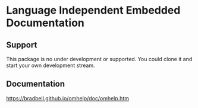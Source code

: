 
# Language Independent Embedded Documentation


## Support
This package is no under development or supported.
You could clone it and start your own development stream.

## Documentation
https://bradbell.github.io/omhelp/doc/omhelp.htm
